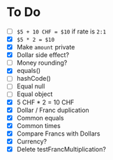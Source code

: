 # To Do

 - [ ] `$5 + 10 CHF = $10` if rate is `2:1`
 - [x] `$5 * 2 = $10`
 - [x] Make `amount` private
 - [x] Dollar side effect?
 - [ ] Money rounding?
 - [x] equals()
 - [ ] hashCode()
 - [ ] Equal null
 - [ ] Equal object
 - [x] 5 CHF * 2 = 10 CHF
 - [x] Dollar / Franc duplication
 - [x] Common equals
 - [x] Common times
 - [x] Compare Francs with Dollars
 - [x] Currency?
 - [x] Delete testFrancMultiplication?
